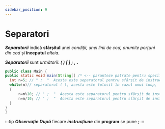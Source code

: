 ```yaml
---
sidebar_position: 9
---
```


# Separatori

 ***Separatorii*** indică **sfârșitul** unei *condiții, unei linii de cod, anumite porțuni din cod* și **începutul** *alteia*.

 ***Separatorii*** sunt *următorii*: ***( )***  ***[ ]*** ***;*** ***,***  ***.*** 

  ```java title="separatori.java"
public class Main {
  public static void main(String[] /* <-- paranteze patrate pentru specificarea argumentului op */args) {
    int n=5; // " ;  "  Acesta este separatorul pentru sfârșit de instrucțiune
    while(n)// separatorul ( ), acesta este folosit în cazul unui loop,  pentru condiția n>0
    { 
        n=n%10; // " ;  "  Acesta este separatorul pentru sfârșit de instrucțiune
        n=n/10; // " ;  "  Acesta este separatorul pentru sfârșit de instrucțiune
    }
  }
}
```

:::tip ***Observație***
***După*** fiecare ***instrucțiune*** din **program** se pune ***;***
:::
